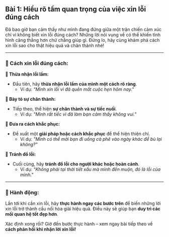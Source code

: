 ## Bài 1: Hiểu rõ tầm quan trọng của việc xin lỗi đúng cách

Đã bao giờ bạn cảm thấy như mình đang đứng giữa một trận chiến cảm xúc chỉ vì không biết xin lỗi đúng cách? Những lời nói vụng về có thể khiến tình hình căng thẳng hơn chứ chẳng giúp gì. Đừng lo, hãy cùng khám phá cách xin lỗi sao cho thật hiệu quả và chân thành nhé!

---

### 📌 Cách xin lỗi đúng cách:

**🔹 Thừa nhận lỗi lầm:**
- Đầu tiên, hãy **thừa nhận lỗi lầm của mình một cách rõ ràng**.  
  - Ví dụ: *"Mình xin lỗi vì đã quên mất cuộc hẹn hôm nay."*  

**🔹 Bày tỏ sự chân thành:**
- Tiếp theo, thể hiện **sự chân thành và sự tiếc nuối**.  
  - Ví dụ: *"Mình rất tiếc vì đã làm bạn cảm thấy không vui."*  

**🔹 Đưa ra cách khắc phục:**
- Đề xuất một **giải pháp hoặc cách khắc phục** để thể hiện thiện chí.  
  - Ví dụ: *"Mình có thể mời bạn đi uống cà phê vào ngày khác để bù lại không?"*  

**🔹 Tránh đổ lỗi:**
- Cuối cùng, hãy **tránh đổ lỗi cho người khác hoặc hoàn cảnh**.  
  - Ví dụ: *"Không phải tại thời tiết xấu mà mình đến muộn, đó là lỗi của mình."*  

---

### 🚀 Hành động:

Lần tới khi cần xin lỗi, hãy **thực hành ngay các bước trên** để biến những lời xin lỗi trở thành cầu nối hòa giải hiệu quả. Điều này sẽ giúp bạn **duy trì các mối quan hệ tốt đẹp hơn**.

Xác định xong rồi? Giờ đến bước thực hành – xem ngay bài tiếp theo về **cách phản hồi khi nhận lời xin lỗi!**